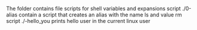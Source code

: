 The folder contains file scripts for shell variables and expansions
script ./0-alias contain a script that creates an alias with the name ls and value rm
script ./-hello_you prints hello user in the current linux user
